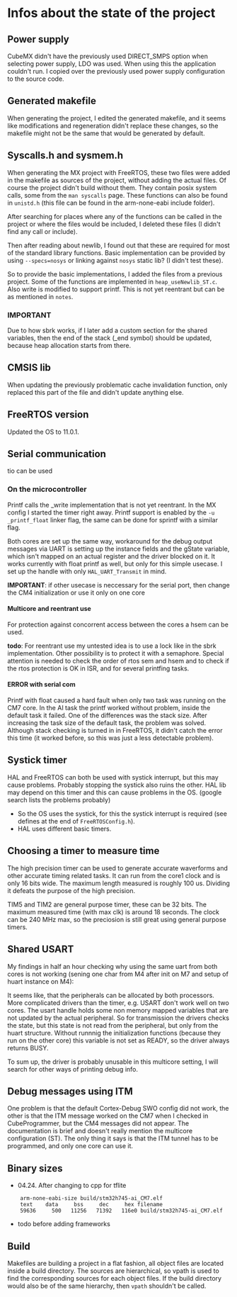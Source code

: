 # Infos about the state of the project

## Power supply

CubeMX didn't have the previously used DIRECT_SMPS option when selecting power supply, LDO was used. When using this the application couldn't run. I copied over the previously used power supply configuration to the source code.

## Generated makefile

When generating the project, I edited the generated makefile, and it seems like modifications and regeneration didn't replace these changes, so the makefile might not be the same that would be generated by default.

## Syscalls.h and sysmem.h

When generating the MX project with FreeRTOS, these two files were added in the makefile as sources of the project, without adding the actual files. Of course the project didn't build without them. They contain posix system calls, some from the `man syscalls` page. These functions can also be found in `unistd.h` (this file can be found in the arm-none-eabi include folder).

After searching for places where any of the functions can be called in the project or where the files would be included, I deleted these files (I didn't find any call or include).

Then after reading about newlib, I found out that these are required for most of the standard library functions. Basic implementation can be provided by using `--specs=nosys` or linking against `nosys` static lib? (I didn't test these).

So to provide the basic implementations, I added the files from a previous project. Some of the functions are implemented in `heap_useNewlib_ST.c`. Also write is modified to support printf. This is not yet reentrant but can be as mentioned in `notes`.

### IMPORTANT

Due to how sbrk works, if I later add a custom section for the shared variables, then the end of the stack (_end symbol) should be updated, because heap allocation starts from there.

## CMSIS lib

When updating the previously problematic cache invalidation function, only replaced this part of the file and didn't update anything else.

## FreeRTOS version

Updated the OS to 11.0.1.

## Serial communication

tio can be used

### On the microcontroller

Printf calls the _write implementation that is not yet reentrant. In the MX config I started the timer right away. Printf support is enabled by the `-u _printf_float` linker flag, the same can be done for sprintf with a similar flag.

Both cores are set up the same way, workaround for the debug output messages via UART is setting up the instance fields and the gState variable, which isn't mapped on an actual register and the driver blocked on it. It works currently with float printf as well, but only for this simple usecase. I set up the handle with only `HAL_UART_Transmit` in mind.

__IMPORTANT__: if other usecase is neccessary for the serial port, then change the CM4 initialization or use it only on one core

#### Multicore and reentrant use

For protection against concorrent access between the cores a hsem can be used.

__todo__: For reentrant use my untested idea is to use a lock like in the sbrk implementation. Other possibility is to protect it with a semaphore. Special attention is needed to check the order of rtos sem and hsem and to check if the rtos protection is OK in ISR, and for several printfing tasks.

#### __ERROR__ with serial com

Printf with float caused a hard fault when only two task was running on the CM7 core. In the AI task the printf worked without problem, inside the default task it failed. One of the differences was the stack size. After increasing the task size of the default task, the problem was solved. Although stack checking is turned in in FreeRTOS, it didn't catch the error this time (it worked before, so this was just a less detectable problem).

## Systick timer

HAL and FreeRTOS can both be used with systick interrupt, but this may cause problems. Probably stopping the systick also ruins the other. HAL lib may depend on this timer and this can cause problems in the OS. (google search lists the problems probably)

* So the OS uses the systick, for this the systick interrupt is required (see defines at the end of `FreeRTOSConfig.h`).
* HAL uses different basic timers.

## Choosing a timer to measure time

The high precision timer can be used to generate accurate waverforms and other accurate timing related tasks. It can run from the core1 clock and is only 16 bits wide. The maximum length measured is roughly 100 us. Dividing it defeats the purpose of the high precision.

TIM5 and TIM2 are general purpose timer, these can be 32 bits. The maximum measured time (with max clk) is around 18 seconds. The clock can be 240 MHz max, so the preciosion is still great using general purpose timers.

## Shared USART

My findings in half an hour checking why using the same uart from both cores is not working (sening one char from M4 after init on M7 and setup of huart instance on M4):

It seems like, that the peripherals can be allocated by both processors. More complicated drivers than the timer, e.g. USART don't work well on two cores. The usart handle holds some non memory mapped variables that are not updated by the actual peripheral. So for transmission the drivers checks the state, but this state is not read from the peripheral, but only from the huart structure. Without runnnig the initialization functions (because they run on the other core) this variable is not set as READY, so the driver always returns BUSY.

To sum up, the driver is probably unusable in this multicore setting, I will search for other ways of printing debug info.

## Debug messages using ITM

One problem is that the default Cortex-Debug SWO config did not work, the other is that the ITM message worked on the CM7 when I checked in CubeProgrammer, but the CM4 messages did not appear. The documentation is brief and doesn't really mention the multicore configuration (ST). The only thing it says is that the ITM tunnel has to be programmed, and only one core can use it.

## Binary sizes

* 04.24. After changing to cpp for tflite

```shell
    arm-none-eabi-size build/stm32h745-ai_CM7.elf
    text    data     bss     dec     hex filename
    59636     500   11256   71392   116e0 build/stm32h745-ai_CM7.elf
```

* todo before adding frameworks

## Build

Makefiles are building a project in a flat fashion, all object files are located inside a build directory. The sources are hierarchical, so vpath is used to find the corresponding sources for each object files. If the build directory would also be of the same hierarchy, then `vpath` shouldn't be called.